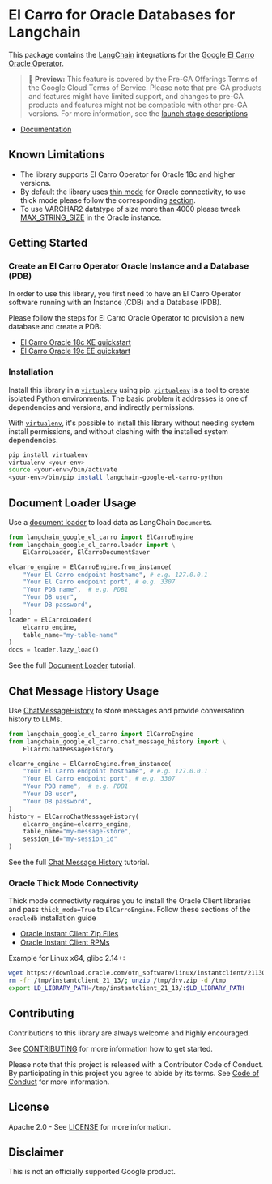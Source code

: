 # El Carro for Oracle Databases for Langchain

This package contains the [LangChain][langchain] integrations for 
the [Google El Carro Oracle Operator](https://github.com/GoogleCloudPlatform/elcarro-oracle-operator).

> **🧪 Preview:** This feature is covered by the Pre-GA Offerings Terms of the
> Google Cloud Terms of Service. Please note that pre-GA products and features
> might have limited support, and changes to pre-GA products and features might
> not be compatible with other pre-GA versions. For more information, see
> the [launch stage descriptions](https://cloud.google.com/products#product-launch-stages)

* [Documentation](https://github.com/googleapis/langchain-google-el-carro-python/tree/main/docs/)

## Known Limitations

* The library supports El Carro Operator for Oracle 18c and higher versions.
* By default the library
  uses [thin mode](https://python-oracledb.readthedocs.io/en/latest/user_guide/appendix_b.html) for Oracle connectivity,
  to use thick mode please follow the corresponding [section](#oracle-thick-mode-connectivity).
* To use VARCHAR2 datatype of size more than 4000 please
  tweak [MAX_STRING_SIZE](https://docs.oracle.com/en/database/oracle/oracle-database/19/refrn/MAX_STRING_SIZE.html#GUID-D424D23B-0933-425F-BC69-9C0E6724693C)
  in the Oracle instance.

## Getting Started

### Create an El Carro Operator Oracle Instance and a Database (PDB)

In order to use this library, you first need to have an El Carro Operator software running
with an Instance (CDB) and a Database (PDB).

Please follow the steps for El Carro Oracle Operator to provision a new database
and create a PDB:

* [El Carro Oracle 18c XE quickstart](https://github.com/GoogleCloudPlatform/elcarro-oracle-operator/blob/main/docs/content/quickstart-18c-xe.md)
* [El Carro Oracle 19c EE quickstart](https://github.com/GoogleCloudPlatform/elcarro-oracle-operator/blob/main/docs/content/quickstart-19c-ee.md)

### Installation

Install this library in a [`virtualenv`][venv] using pip. [`virtualenv`][venv]
is a tool to
create isolated Python environments. The basic problem it addresses is one of
dependencies and versions, and indirectly permissions.

With [`virtualenv`][venv], it's possible to install this library without needing
system
install permissions, and without clashing with the installed system
dependencies.

```bash
pip install virtualenv
virtualenv <your-env>
source <your-env>/bin/activate
<your-env>/bin/pip install langchain-google-el-carro-python
```

## Document Loader Usage

Use
a [document loader](https://python.langchain.com/docs/modules/data_connection/document_loaders/)
to load data as LangChain `Document`s.

```python
from langchain_google_el_carro import ElCarroEngine
from langchain_google_el_carro.loader import \
    ElCarroLoader, ElCarroDocumentSaver

elcarro_engine = ElCarroEngine.from_instance(
    "Your El Carro endpoint hostname", # e.g. 127.0.0.1
    "Your El Carro endpoint port", # e.g. 3307
    "Your PDB name",  # e.g. PDB1
    "Your DB user",
    "Your DB password",
)
loader = ElCarroLoader(
    elcarro_engine,
    table_name="my-table-name"
)
docs = loader.lazy_load()
```

See the full [Document Loader](https://github.com/googleapis/langchain-google-el-carro-python/tree/main/docs/doc_loader.md) tutorial.

## Chat Message History Usage

Use [ChatMessageHistory](https://python.langchain.com/docs/modules/memory/chat_messages/)
to store messages and provide conversation history to LLMs.

```python
from langchain_google_el_carro import ElCarroEngine
from langchain_google_el_carro.chat_message_history import \
    ElCarroChatMessageHistory

elcarro_engine = ElCarroEngine.from_instance(
    "Your El Carro endpoint hostname", # e.g. 127.0.0.1
    "Your El Carro endpoint port", # e.g. 3307
    "Your PDB name",  # e.g. PDB1
    "Your DB user",
    "Your DB password",
)
history = ElCarroChatMessageHistory(
    elcarro_engine=elcarro_engine, 
    table_name="my-message-store",
    session_id="my-session_id"
)
```

See the full [Chat Message History](https://github.com/googleapis/langchain-google-el-carro-python/tree/main/docs/chat_message_history.md) tutorial.

### Oracle Thick Mode Connectivity

Thick mode connectivity requires you to install the Oracle Client libraries and
pass `thick_mode=True` to `ElCarroEngine`. Follow these
sections of the `oracledb` installation guide

* [Oracle Instant Client Zip Files](https://python-oracledb.readthedocs.io/en/latest/user_guide/installation.html#oracle-instant-client-zip-files)
* [Oracle Instant Client RPMs](https://python-oracledb.readthedocs.io/en/latest/user_guide/installation.html#oracle-instant-client-rpms)

Example for Linux x64, glibc 2.14+:

```bash
wget https://download.oracle.com/otn_software/linux/instantclient/2113000/instantclient-basic-linux.x64-21.13.0.0.0dbru.zip -O /tmp/drv.zip
rm -fr /tmp/instantclient_21_13/; unzip /tmp/drv.zip -d /tmp
export LD_LIBRARY_PATH=/tmp/instantclient_21_13/:$LD_LIBRARY_PATH
```

## Contributing

Contributions to this library are always welcome and highly encouraged.

See [CONTRIBUTING](CONTRIBUTING.md) for more information how to get started.

Please note that this project is released with a Contributor Code of Conduct. By
participating in
this project you agree to abide by its terms.
See [Code of Conduct](CODE_OF_CONDUCT.md) for more
information.

## License

Apache 2.0 - See [LICENSE](LICENSE) for more information.

## Disclaimer

This is not an officially supported Google product.

[venv]: https://virtualenv.pypa.io/en/latest/

[langchain]: https://github.com/langchain-ai/langchain